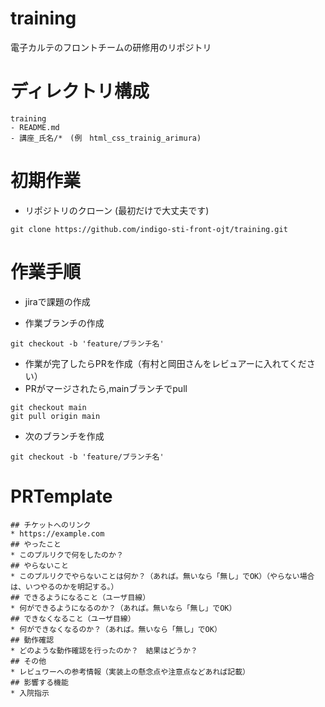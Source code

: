 # training
電子カルテのフロントチームの研修用のリポジトリ

# ディレクトリ構成

```
training
- README.md
- 講座_氏名/*　(例　html_css_trainig_arimura)
```

# 初期作業
* リポジトリのクローン (最初だけで大丈夫です)
```
git clone https://github.com/indigo-sti-front-ojt/training.git
```

# 作業手順
* jiraで課題の作成

* 作業ブランチの作成　
```
git checkout -b 'feature/ブランチ名'
```
* 作業が完了したらPRを作成（有村と岡田さんをレビュアーに入れてください）
* PRがマージされたら,mainブランチでpull
```
git checkout main
git pull origin main
```
* 次のブランチを作成　
```
git checkout -b 'feature/ブランチ名'
```

# PRTemplate
```
## チケットへのリンク
* https://example.com
## やったこと
* このプルリクで何をしたのか？
## やらないこと
* このプルリクでやらないことは何か？（あれば。無いなら「無し」でOK）（やらない場合は、いつやるのかを明記する。）
## できるようになること（ユーザ目線）
* 何ができるようになるのか？（あれば。無いなら「無し」でOK）
## できなくなること（ユーザ目線）
* 何ができなくなるのか？（あれば。無いなら「無し」でOK）
## 動作確認
* どのような動作確認を行ったのか？　結果はどうか？
## その他
* レビュワーへの参考情報（実装上の懸念点や注意点などあれば記載）
## 影響する機能
* 入院指示
```
